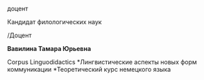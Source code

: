 доцент

Кандидат филологических наук

/Доцент

**Вавилина Тамара Юрьевна**

Corpus Linguodidactics
	*Лингвистические аспекты новых форм коммуникации
	*Теоретический курс немецкого языка